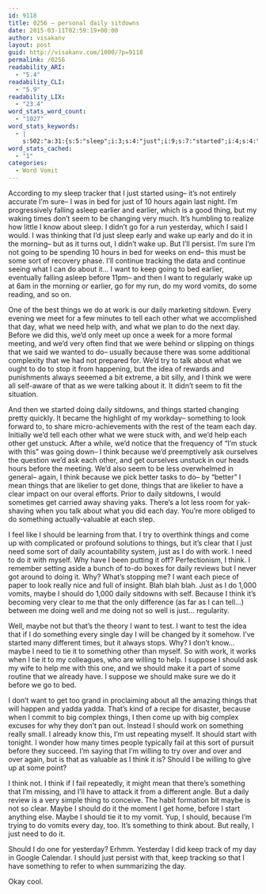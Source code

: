 ```yaml
---
id: 9118
title: 0256 – personal daily sitdowns
date: 2015-03-11T02:59:19+00:00
author: visakanv
layout: post
guid: http://visakanv.com/1000/?p=9118
permalink: /0256
readability_ARI:
  - "5.4"
readability_CLI:
  - "5.9"
readability_LIX:
  - "23.4"
word_stats_word_count:
  - "1027"
word_stats_keywords:
  - |
    s:502:"a:31:{s:5:"sleep";i:3;s:4:"just";i:9;s:7:"started";i:4;s:4:"sure";i:3;s:5:"hours";i:3;s:7:"earlier";i:4;s:5:"times";i:3;s:4:"seem";i:3;s:4:"know";i:3;s:4:"wake";i:3;s:4:"i'll";i:3;s:5:"going";i:3;s:4:"sort";i:3;s:4:"want";i:6;s:4:"keep";i:3;s:6:"vomits";i:3;s:6:"things";i:9;s:4:"work";i:4;s:5:"daily";i:7;s:4:"tell";i:3;s:4:"need";i:5;s:4:"help";i:4;s:7:"because";i:6;s:5:"think";i:9;s:8:"sitdowns";i:3;s:5:"clear";i:4;s:6:"really";i:3;s:4:"blah";i:3;s:5:"maybe";i:6;s:4:"well";i:3;s:7:"willing";i:3;}";
word_stats_cached:
  - "1"
categories:
  - Word Vomit
---
```

According to my sleep tracker that I just started using– it&#8217;s not entirely accurate I&#8217;m sure– I was in bed for just of 10 hours again last night. I&#8217;m progressively falling asleep earlier and earlier, which is a good thing, but my waking times don&#8217;t seem to be changing very much. It&#8217;s humbling to realize how little I know about sleep. I didn&#8217;t go for a run yesterday, which I said I would. I was thinking that I&#8217;d just sleep early and wake up early and do it in the morning– but as it turns out, I didn&#8217;t wake up. But I&#8217;ll persist. I&#8217;m sure I&#8217;m not going to be spending 10 hours in bed for weeks on end– this must be some sort of recovery phase. I&#8217;ll continue tracking the data and continue seeing what I can do about it&#8230; I want to keep going to bed earlier, eventually falling asleep before 11pm– and then I want to regularly wake up at 6am in the morning or earlier, go for my run, do my word vomits, do some reading, and so on. 

One of the best things we do at work is our daily marketing sitdown. Every evening we meet for a few minutes to tell each other what we accomplished that day, what we need help with, and what we plan to do the next day. Before we did this, we&#8217;d only meet up once a week for a more formal meeting, and we&#8217;d very often find that we were behind or slipping on things that we said we wanted to do– usually because there was some additional complexity that we had not prepared for. We&#8217;d try to talk about what we ought to do to stop it from happening, but the idea of rewards and punishments always seeemed a bit extreme, a bit silly, and I think we were all self-aware of that as we were talking about it. It didn&#8217;t seem to fit the situation.

And then we started doing daily sitdowns, and things started changing pretty quickly. It became the highlight of my workday– something to look forward to, to share micro-achievements with the rest of the team each day. Initially we&#8217;d tell each other what we were stuck with, and we&#8217;d help each other get unstuck. After a while, we&#8217;d notice that the frequency of &#8220;I&#8217;m stuck with this&#8221; was going down– I think because we&#8217;d preemptively ask ourselves the question we&#8217;d ask each other, and get ourselves unstuck in our heads hours before the meeting. We&#8217;d also seem to be less overwhelmed in general– again, I think because we pick better tasks to do– by &#8220;better&#8221; I mean things that are likelier to get done, things that are likelier to have a clear impact on our overal efforts. Prior to daily sitdowns, I would sometimes get carried away shaving yaks. There&#8217;s a lot less room for yak-shaving when you talk about what you did each day. You&#8217;re more obliged to do something actually-valuable at each step.

I feel like I should be learning from that. I try to overthink things and come up with complicated or profound solutions to things, but it&#8217;s clear that I just need some sort of daily acountability system, just as I do with work. I need to do it with myself. Why have I been putting it off? Perfectionism, I think. I remember setting aside a bunch of to-do boxes for daily reviews but I never got around to doing it. Why? What&#8217;s stopping me? I want each piece of paper to look really nice and full of insight. Blah blah blah. Just as I do 1,000 vomits, maybe I should do 1,000 daily sitdowns with self. Because I think it&#8217;s becoming very clear to me that the only difference (as far as I can tell&#8230;) between me doing well and me doing not so well is just&#8230; regularity. 

Well, maybe not but that&#8217;s the theory I want to test. I want to test the idea that if I do something every single day I will be changed by it somehow. I&#8217;ve started many different times, but it always stops. Why? I don&#8217;t know&#8230; maybe I need to tie it to something other than myself. So with work, it works when I tie it to my colleagues, who are willing to help. I suppose I should ask my wife to help me with this one, and we should make it a part of some routine that we already have. I suppose we should make sure we do it before we go to bed. 

I don&#8217;t want to get too grand in proclaiming about all the amazing things that will happen and yadda yadda. That&#8217;s kind of a recipe for disaster, because when I commit to big complex things, I then come up with big complex excuses for why they don&#8217;t pan out. Instead I should work on something really small. I already know this, I&#8217;m ust repeating myself. It should start with tonight. I wonder how many times people typically fail at this sort of pursuit before they succeed. I&#8217;m saying that I&#8217;m willing to try over and over and over again, but is that as valuable as I think it is? Should I be willing to give up at some point?

I think not. I think if I fail repeatedly, it might mean that there&#8217;s something that I&#8217;m missing, and I&#8217;ll have to attack it from a different angle. But a daily review is a very simple thing to conceive. The habit formation bit maybe is not so clear. Maybe I should do it the moment I get home, before I start anything else. Maybe I should tie it to my vomit. Yup, I should, because I&#8217;m trying to do vomits every day, too. It&#8217;s something to think about. But really, I just need to do it.

Should I do one for yesterday? Erhmm. Yesterday I did keep track of my day in Google Calendar. I should just persist with that, keep tracking so that I have something to refer to when summarizing the day. 

Okay cool.